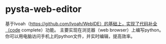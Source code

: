 # pysta-web-editor
基于Ivoah（https://github.com/Ivoah/WebIDE）的基础上，实现了代码补全（code complete）功能。 
主要实现在浏览器（web browser）上编写python。你可以用电脑访问手机上的python文件，并实时编辑，提高效率。
